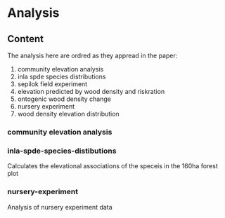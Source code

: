 # Analysis

## Content

The analysis here are ordred as they appread in the paper:

1. community elevation analysis
2. inla spde species distributions
3. sepilok field experiment
4. elevation predicted by wood density and riskration
5. ontogenic wood density change
6. nursery experiment
7. wood density elevation distribution

### community elevation analysis

### inla-spde-species-distibutions

Calculates the elevational associations of the speceis in the 160ha forest plot

### nursery-experiment

Analysis of nursery experiment data

###
